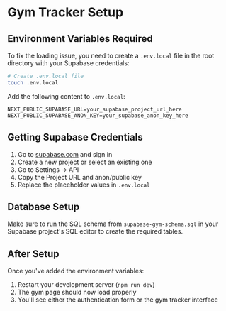 # Gym Tracker Setup

## Environment Variables Required

To fix the loading issue, you need to create a `.env.local` file in the root directory with your Supabase credentials:

```bash
# Create .env.local file
touch .env.local
```

Add the following content to `.env.local`:

```
NEXT_PUBLIC_SUPABASE_URL=your_supabase_project_url_here
NEXT_PUBLIC_SUPABASE_ANON_KEY=your_supabase_anon_key_here
```

## Getting Supabase Credentials

1. Go to [supabase.com](https://supabase.com) and sign in
2. Create a new project or select an existing one
3. Go to Settings → API
4. Copy the Project URL and anon/public key
5. Replace the placeholder values in `.env.local`

## Database Setup

Make sure to run the SQL schema from `supabase-gym-schema.sql` in your Supabase project's SQL editor to create the required tables.

## After Setup

Once you've added the environment variables:
1. Restart your development server (`npm run dev`)
2. The gym page should now load properly
3. You'll see either the authentication form or the gym tracker interface
